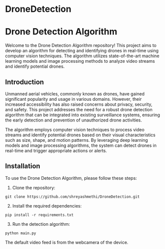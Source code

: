 # DroneDetection
# Drone Detection Algorithm

Welcome to the Drone Detection Algorithm repository! This project aims to develop an algorithm for detecting and identifying drones in real-time using computer vision techniques. The algorithm utilizes state-of-the-art machine learning models and image processing methods to analyze video streams and identify potential drones.


## Introduction

Unmanned aerial vehicles, commonly known as drones, have gained significant popularity and usage in various domains. However, their increased accessibility has also raised concerns about privacy, security, and safety. This project addresses the need for a robust drone detection algorithm that can be integrated into existing surveillance systems, ensuring the early detection and prevention of unauthorized drone activities.

The algorithm employs computer vision techniques to process video streams and identify potential drones based on their visual characteristics such as size, shape, and motion patterns. By leveraging deep learning models and image processing algorithms, the system can detect drones in real-time and trigger appropriate actions or alerts.

## Installation

To use the Drone Detection Algorithm, please follow these steps:

1. Clone the repository:

```
git clone https://github.com/shreyashmethi/DroneDetection.git
```

2. Install the required dependencies:

```
pip install -r requirements.txt
```

3. Run the detection algorithm:

```
python main.py
```
The default video feed is from the webcamera of the device. 

